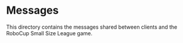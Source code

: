 # Messages

This directory contains the messages shared between clients and the RoboCup Small Size League game.